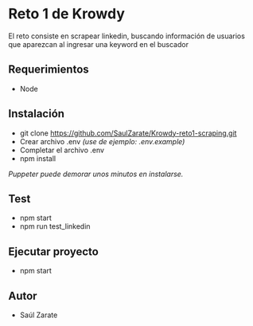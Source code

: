 # Reto 1 de Krowdy
El reto consiste en scrapear linkedin, buscando información de usuarios que aparezcan al ingresar una keyword en el buscador

## Requerimientos
- Node

## Instalación
- git clone https://github.com/SaulZarate/Krowdy-reto1-scraping.git
- Crear archivo .env _(use de ejemplo: .env.example)_
- Completar el archivo .env
- npm install

_Puppeter puede demorar unos minutos en instalarse._

## Test
- npm start
- npm run test_linkedin

## Ejecutar proyecto
- npm start

## Autor
- Saúl Zarate
